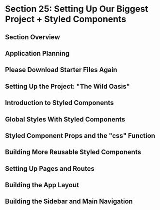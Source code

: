 # Section 25: Setting Up Our Biggest Project + Styled Components

## Section Overview

## Application Planning

## Please Download Starter Files Again

## Setting Up the Project: "The Wild Oasis"

## Introduction to Styled Components

## Global Styles With Styled Components

## Styled Component Props and the "css" Function

## Building More Reusable Styled Components

## Setting Up Pages and Routes

## Building the App Layout

## Building the Sidebar and Main Navigation
